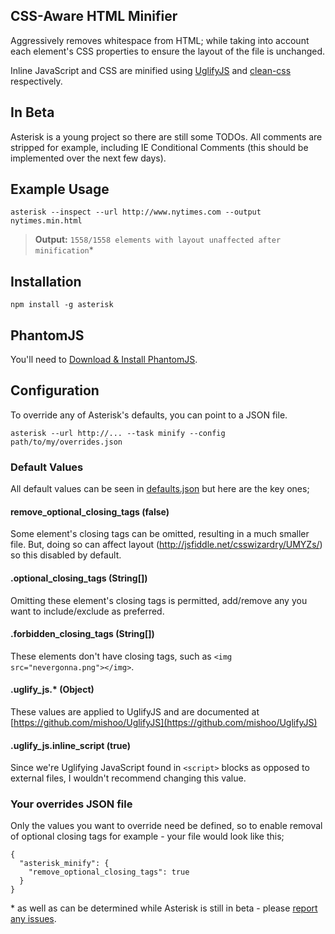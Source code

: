## CSS-Aware HTML Minifier

Aggressively removes whitespace from HTML; while taking into account each element's CSS properties to ensure the layout of the file is unchanged.

Inline JavaScript and CSS are minified using [UglifyJS](https://github.com/mishoo/UglifyJS) and [clean-css](https://github.com/GoalSmashers/clean-css) respectively.

## In Beta

Asterisk is a young project so there are still some TODOs. All comments are stripped for example, including IE Conditional Comments (this should be implemented over the next few days).

## Example Usage

    asterisk --inspect --url http://www.nytimes.com --output nytimes.min.html

> **Output:** `1558/1558 elements with layout unaffected after minification`*

## Installation

    npm install -g asterisk

## PhantomJS

You'll need to [Download & Install PhantomJS](http://phantomjs.org/download.html).

## Configuration <a id="config"></a>

To override any of Asterisk's defaults, you can point to a JSON file.

    asterisk --url http://... --task minify --config path/to/my/overrides.json

### Default Values

All default values can be seen in [defaults.json](https://github.com/JamieMason/Asterisk/blob/master/defaults.json) but here are the key ones;

#### remove_optional_closing_tags (false)
Some element's closing tags can be omitted, resulting in a much smaller file. But, doing so can affect layout (http://jsfiddle.net/csswizardry/UMYZs/) so this disabled by default.

#### .optional_closing_tags (String[])
Omitting these element's closing tags is permitted, add/remove any you want to include/exclude as preferred.

#### .forbidden_closing_tags (String[])
These elements don't have closing tags, such as `<img src="nevergonna.png"></img>`.

#### .uglify_js.* (Object)
These values are applied to UglifyJS and are documented at [https://github.com/mishoo/UglifyJS](https://github.com/mishoo/UglifyJS)

#### .uglify_js.inline_script (true)
Since we're Uglifying JavaScript found in `<script>` blocks as opposed to external files, I wouldn't recommend changing this value.

### Your overrides JSON file

Only the values you want to override need be defined, so to enable removal of optional closing tags for example - your file would look like this;

    {
      "asterisk_minify": {
        "remove_optional_closing_tags": true
      }
    }

\* as well as can be determined while Asterisk is still in beta - please [report any issues](https://github.com/JamieMason/Asterisk/issues/new).
